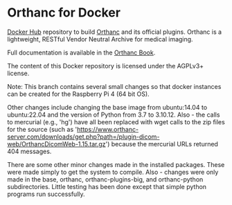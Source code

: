# Orthanc for Docker

[Docker Hub](https://www.docker.com/) repository to build
[Orthanc](http://www.orthanc-server.com/) and its official
plugins. Orthanc is a lightweight, RESTful Vendor Neutral Archive for
medical imaging.

Full documentation is available in the
[Orthanc Book](http://book.orthanc-server.com/users/docker.html).

The content of this Docker repository is licensed under the AGPLv3+
license.

Note: This branch contains several small changes so that docker instances can be created for the Raspberry Pi 4 (64 bit OS).

Other changes include changing the base image from ubuntu:14.04 to ubuntu:22.04 and the version of Python from 3.7 to 3.10.12. Also - the calls to mercurial (e.g., 'hg') have all been replaced with wget calls to the zip files for the source (such as 'https://www.orthanc-server.com/downloads/get.php?path=/plugin-dicom-web/OrthancDicomWeb-1.15.tar.gz') because the mercurial URLs returned 404 messages.

There are some other minor changes made in the installed packages. These were made simply to get the system to compile. Also - changes were only made in the base, orthanc, orthanc-plugins-big, and orthanc-python subdirectories. Little testing has been done except that simple python programs run successfully.

